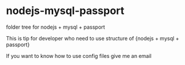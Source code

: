 # nodejs-mysql-passport
folder tree for nodejs + mysql + passport

This is tip for developer who need to use structure of {nodejs + mysql + passport}

If you want to know how to use config files give me an email
